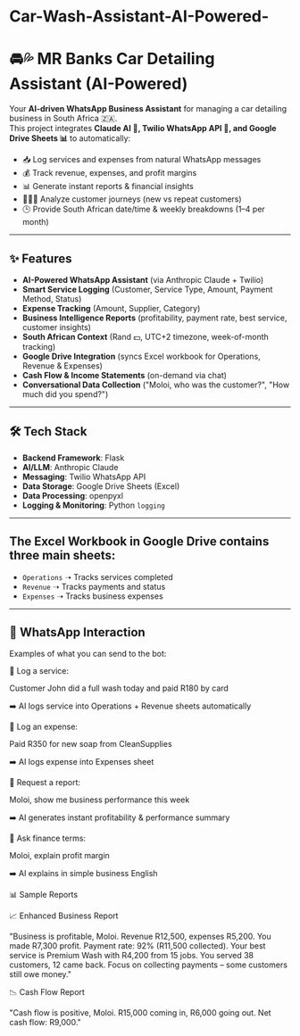 # Car-Wash-Assistant-AI-Powered-
# 🚘💦 MR Banks Car Detailing Assistant (AI-Powered)

Your **AI-driven WhatsApp Business Assistant** for managing a car detailing business in South Africa 🇿🇦.  
This project integrates **Claude AI 🤖, Twilio WhatsApp API 📱, and Google Drive Sheets 📊** to automatically:

- 📥 Log services and expenses from natural WhatsApp messages  
- 💰 Track revenue, expenses, and profit margins  
- 📊 Generate instant reports & financial insights  
- 👨‍👩‍👧 Analyze customer journeys (new vs repeat customers)  
- 🕒 Provide South African date/time & weekly breakdowns (1–4 per month)  

---

## ✨ Features

- **AI-Powered WhatsApp Assistant** (via Anthropic Claude + Twilio)  
- **Smart Service Logging** (Customer, Service Type, Amount, Payment Method, Status)  
- **Expense Tracking** (Amount, Supplier, Category)  
- **Business Intelligence Reports** (profitability, payment rate, best service, customer insights)  
- **South African Context** (Rand 💵, UTC+2 timezone, week-of-month tracking)  
- **Google Drive Integration** (syncs Excel workbook for Operations, Revenue & Expenses)  
- **Cash Flow & Income Statements** (on-demand via chat)  
- **Conversational Data Collection** ("Moloi, who was the customer?", "How much did you spend?")  

---

## 🛠️ Tech Stack

- **Backend Framework**: Flask  
- **AI/LLM**: Anthropic Claude  
- **Messaging**: Twilio WhatsApp API  
- **Data Storage**: Google Drive Sheets (Excel)  
- **Data Processing**: openpyxl  
- **Logging & Monitoring**: Python `logging`  

---

## The **Excel Workbook** in Google Drive contains three main sheets:

- `Operations` ➝ Tracks services completed  
- `Revenue` ➝ Tracks payments and status  
- `Expenses` ➝ Tracks business expenses  

---

## 💬 WhatsApp Interaction

Examples of what you can send to the bot:

📌 Log a service:

Customer John did a full wash today and paid R180 by card


➡️ AI logs service into Operations + Revenue sheets automatically

📌 Log an expense:

Paid R350 for new soap from CleanSupplies


➡️ AI logs expense into Expenses sheet

📌 Request a report:

Moloi, show me business performance this week


➡️ AI generates instant profitability & performance summary

📌 Ask finance terms:

Moloi, explain profit margin


➡️ AI explains in simple business English

📊 Sample Reports

📈 Enhanced Business Report

"Business is profitable, Moloi. Revenue R12,500, expenses R5,200. You made R7,300 profit. Payment rate: 92% (R11,500 collected). Your best service is Premium Wash with R4,200 from 15 jobs. You served 38 customers, 12 came back. Focus on collecting payments – some customers still owe money."

📉 Cash Flow Report

"Cash flow is positive, Moloi. R15,000 coming in, R6,000 going out. Net cash flow: R9,000."


